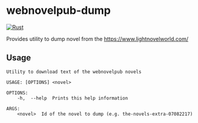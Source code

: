 webnovelpub-dump
==============

[![Rust](https://github.com/DoumanAsh/webnovelpub-dump/actions/workflows/rust.yml/badge.svg)](https://github.com/DoumanAsh/webnovelpub-dump/actions/workflows/rust.yml)

Provides utility to dump novel from the https://www.lightnovelworld.com/

## Usage

```
Utility to download text of the webnovelpub novels

USAGE: [OPTIONS] <novel>

OPTIONS:
    -h,  --help  Prints this help information

ARGS:
    <novel>  Id of the novel to dump (e.g. the-novels-extra-07082217)
```
